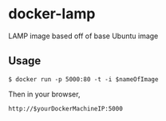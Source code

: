 # docker-lamp
LAMP image based off of base Ubuntu image


## Usage

```
$ docker run -p 5000:80 -t -i $nameOfImage
```

Then in your browser,

```
http://$yourDockerMachineIP:5000
```
